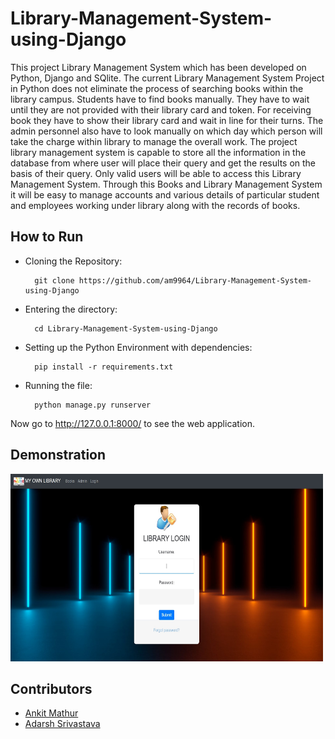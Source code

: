 # Library-Management-System-using-Django

This project Library Management System which has been developed on Python, Django and SQlite. The current Library Management System
Project in Python does not eliminate the process of searching books within the library campus. Students have to find books manually. They have to
wait until they are not provided with their library card and token. For receiving book they have to show their library card and wait in line for their turns.
The admin personnel also have to look manually on which day which person will take the charge within library to manage the overall work. The project
library management system is capable to store all the information in the database from where user will place their query and get the results on the basis
of their query. Only valid users will be able to access this Library Management System. Through this Books and Library Management System it will be
easy to manage accounts and various details of particular student and employees working under library along with the records of books.

## How to Run

- Cloning the Repository: 

        git clone https://github.com/am9964/Library-Management-System-using-Django
        
- Entering the directory: 

        cd Library-Management-System-using-Django
        
- Setting up the Python Environment with dependencies:

        pip install -r requirements.txt

- Running the file:

        python manage.py runserver
        
 Now go to http://127.0.0.1:8000/ to see the web application.
 
 ## Demonstration
 
 <img src = "Demo/loginpage.jpg" height = 300px width = 500px>

## Contributors

- [Ankit Mathur](https://github.com/am9964)
- [Adarsh Srivastava](https://github.com/theAdarshSrivastava)
 
